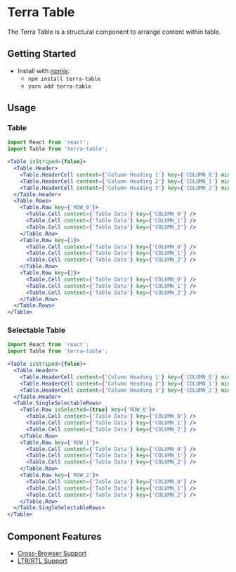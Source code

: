 # Terra Table

The Terra Table is a structural component to arrange content within table.

## Getting Started

- Install with [npmjs](https://www.npmjs.com):
  - `npm install terra-table`
  - `yarn add terra-table`

## Usage

### Table
```jsx
import React from 'react';
import Table from 'terra-table';

<Table isStriped={false}>
  <Table.Header>
    <Table.HeaderCell content={'Column Heading 1'} key={'COLUMN_0'} minWidth={'small'} />
    <Table.HeaderCell content={'Column Heading 2'} key={'COLUMN_1'} minWidth={'medium'} />
    <Table.HeaderCell content={'Column Heading 3'} key={'COLUMN_2'} minWidth={'large'} />
  </Table.Header>
  <Table.Rows>
    <Table.Row key={'ROW_0'}>
      <Table.Cell content={'Table Data'} key={'COLUMN_0'} />
      <Table.Cell content={'Table Data'} key={'COLUMN_1'} />
      <Table.Cell content={'Table Data'} key={'COLUMN_2'} />
    </Table.Row>
    <Table.Row key={1}>
      <Table.Cell content={'Table Data'} key={'COLUMN_0'} />
      <Table.Cell content={'Table Data'} key={'COLUMN_1'} />
      <Table.Cell content={'Table Data'} key={'COLUMN_2'} />
    </Table.Row>
    <Table.Row key={2}>
      <Table.Cell content={'Table Data'} key={'COLUMN_0'} />
      <Table.Cell content={'Table Data'} key={'COLUMN_1'} />
      <Table.Cell content={'Table Data'} key={'COLUMN_2'} />
    </Table.Row>
  </Table.Rows>
</Table>
```
### Selectable Table
```jsx
import React from 'react';
import Table from 'terra-table';

<Table isStriped={false}>
  <Table.Header>
    <Table.HeaderCell content={'Column Heading 1'} key={'COLUMN_0'} minWidth={'small'} />
    <Table.HeaderCell content={'Column Heading 2'} key={'COLUMN_1'} minWidth={'medium'} />
    <Table.HeaderCell content={'Column Heading 3'} key={'COLUMN_2'} minWidth={'large'} />
  </Table.Header>
  <Table.SingleSelectableRows>
    <Table.Row isSelected={true} key={'ROW_0'}>
      <Table.Cell content={'Table Data'} key={'COLUMN_0'} />
      <Table.Cell content={'Table Data'} key={'COLUMN_1'} />
      <Table.Cell content={'Table Data'} key={'COLUMN_2'} />
    </Table.Row>
    <Table.Row key={'ROW_1'}>
      <Table.Cell content={'Table Data'} key={'COLUMN_0'} />
      <Table.Cell content={'Table Data'} key={'COLUMN_1'} />
      <Table.Cell content={'Table Data'} key={'COLUMN_2'} />
    </Table.Row>
    <Table.Row key={'ROW_2'}>
      <Table.Cell content={'Table Data'} key={'COLUMN_0'} />
      <Table.Cell content={'Table Data'} key={'COLUMN_1'} />
      <Table.Cell content={'Table Data'} key={'COLUMN_2'} />
    </Table.Row>
  </Table.SingleSelectableRows>
</Table>
```

## Component Features
* [Cross-Browser Support](https://github.com/cerner/terra-core/wiki/Component-Features#cross-browser-support)
* [LTR/RTL Support](https://github.com/cerner/terra-core/wiki/Component-Features#ltr--rtl-support)
